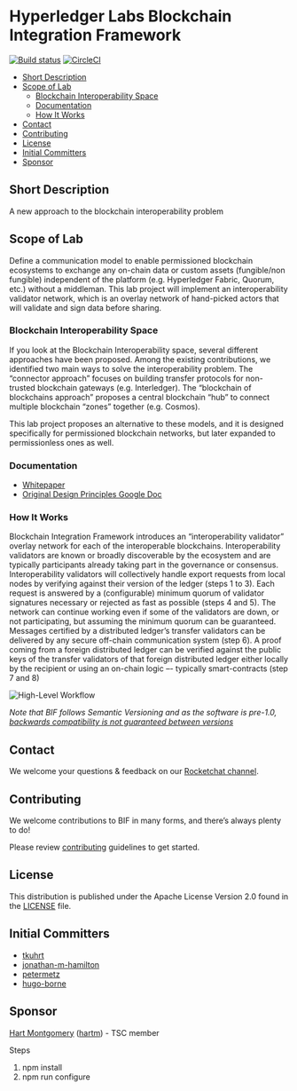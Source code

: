 # Hyperledger Labs Blockchain Integration Framework <!-- omit in toc -->

[![Build status]](https://travis-ci.org/hyperledger-labs/blockchain-integration-framework)
[![CircleCI]](https://circleci.com/gh/hyperledger-labs/blockchain-integration-framework/tree/master)

[Build status]: https://travis-ci.org/hyperledger-labs/blockchain-integration-framework.svg?branch=master
[CircleCI]: https://circleci.com/gh/hyperledger-labs/blockchain-integration-framework/tree/master.svg?style=svg

- [Short Description](#short-description)
- [Scope of Lab](#scope-of-lab)
  - [Blockchain Interoperability Space](#blockchain-interoperability-space)
  - [Documentation](#documentation)
  - [How It Works](#how-it-works)
- [Contact](#contact)
- [Contributing](#contributing)
- [License](#license)
- [Initial Committers](#initial-committers)
- [Sponsor](#sponsor)


## Short Description

A new approach to the blockchain interoperability problem

## Scope of Lab

Define a communication model to enable permissioned blockchain ecosystems to exchange any on-chain data or custom assets (fungible/non fungible) independent of the platform (e.g. Hyperledger Fabric, Quorum, etc.) without a middleman. This lab project will implement an interoperability validator network, which is an overlay network of hand-picked actors that will validate and sign data before sharing.

### Blockchain Interoperability Space

If you look at the Blockchain Interoperability space, several different approaches have been proposed. Among the existing contributions, we identified two main ways to solve the interoperability problem. The “connector approach” focuses on building transfer protocols for non-trusted blockchain gateways (e.g. Interledger). The “blockchain of blockchains approach” proposes a central blockchain “hub” to connect multiple blockchain “zones” together (e.g. Cosmos).

This lab project proposes an alternative to these models, and it is designed specifically for permissioned blockchain networks, but later expanded to permissionless ones as well.

### Documentation

* [Whitepaper](./docs/whitepaper/whitepaper.md)
* [Original Design Principles Google Doc](https://docs.google.com/document/d/1oCF7q_or7EWlVEmCMYuGU3ksKrNjHf07pSTrviRfktk/edit)

### How It Works

Blockchain Integration Framework introduces an “interoperability validator” overlay network for each of the interoperable blockchains. Interoperability validators are known or broadly discoverable by the ecosystem and are typically participants already taking part in the governance or consensus. Interoperability validators will collectively handle export requests from local nodes by verifying against their version of the ledger (steps 1 to 3). Each request is answered by a (configurable) minimum quorum of validator signatures necessary or rejected as fast as possible (steps 4 and 5). The network can continue working even if some of the validators are down, or not participating, but assuming the minimum quorum can be guaranteed. Messages certified by a distributed ledger’s transfer validators can be delivered by any secure off-chain communication system (step 6). A proof coming from a foreign distributed ledger can be verified against the public keys of the transfer validators of that foreign distributed ledger either locally by the recipient or using an on-chain logic –- typically smart-contracts (step 7 and 8)

![High-Level Workflow](./docs/images/blockchain-integration-framework-high-level-workflow.png "Interoperability between two different DLTs")

_Note that BIF follows Semantic Versioning and as the software is pre-1.0, [backwards compatibility is not guaranteed between versions](https://semver.org/#spec-item-4)_

## Contact
We welcome your questions & feedback on our [Rocketchat channel](https://chat.hyperledger.org/channel/blockchain-integration-framework).

## Contributing
We welcome contributions to BIF in many forms, and there’s always plenty to do!

Please review [contributing](/CONTRIBUTING.md) guidelines to get started.

## License
This distribution is published under the Apache License Version 2.0 found in the [LICENSE](/LICENSE) file.

## Initial Committers

- [tkuhrt](https://github.com/tkuhrt)
- [jonathan-m-hamilton](https://github.com/jonathan-m-hamilton)
- [petermetz](https://github.com/petermetz)
- [hugo-borne](https://github.com/hugo-borne)

## Sponsor

[Hart Montgomery](mailto:hmontgomery@us.fujitsu.com) ([hartm](https://github.com/hartm)) - TSC member

Steps
1. npm install
2. npm run configure

